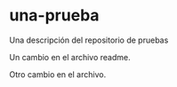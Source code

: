 # una-prueba
Una descripción del repositorio de pruebas

Un cambio en el archivo readme.

Otro cambio en el archivo.